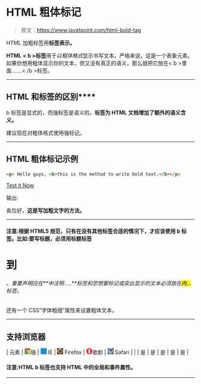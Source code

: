 # HTML 粗体标记

> 原文：<https://www.javatpoint.com/html-bold-tag>

HTML 加粗标签用**标签表示。**

**HTML < b >标签**用于*以粗体格式*显示书写文本。严格来说，这是一个表象元素。如果你想用粗体显示你的文本，但又没有真正的语义，那么就把它放在< b >里面.......< /b >标签。

* * *

## HTML **和**标签的区别****

b 标签是显式的，而强标签是语义的。**标签为 HTML 文档增加了额外的语义含义。**

建议现在对粗体格式使用强标记。

* * *

## HTML 粗体标记示例

```html
<p> Hello guys, <b>this is the method to write bold text.</b></p>

```

[Test it Now](https://www.javatpoint.com/oprweb/test.jsp?filename=htmlboldtag1)

输出:

各位好，**这是写加粗文字的方法。**

* * *

#### 注意:根据 HTML5 规范，只有在没有其他标签合适的情况下，才应该使用 b 标签。比如:要写标题，必须用标题标签

# 到

###### 。重要声明应在**中注明.....**标签和您想要标记或突出显示的文本必须放在<mark>内...</mark>标签。

还有一个 CSS“字体粗细”属性来设置粗体文本。

* * *

## 支持浏览器

| 元素 | ![chrome browser](img/4fbdc93dc2016c5049ed108e7318df19.png)铬 | ![ie browser](img/83dd23df1fe8373fd5bf054b2c1dd88b.png) IE | ![firefox browser](img/4f001fff393888a8a807ed29b28145d1.png) Firefox | ![opera browser](img/6cad4a592cc69a052056a0577b4aac65.png)歌剧 | ![safari browser](img/a0f6a9711a92203c5dc5c127fe9c9fca.png) Safari |
|  | 是 | 是 | 是 | 是 | 是 |

#### 注意:HTML b 标签也支持 HTML 中的全局和事件属性。

* * *